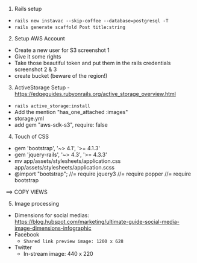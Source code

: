 1. Rails setup
- `rails new instavac --skip-coffee --database=postgresql -T`
- `rails generate scaffold Post title:string`

2. Setup AWS Account
- Create a new user for S3 screenshot 1
- Give it some rights
- Take those beautiful token and put them in the rails credentials  screenshot 2 & 3
- create bucket (beware of the region!)

3. ActiveStorage Setup - https://edgeguides.rubyonrails.org/active_storage_overview.html
- `rails active_storage:install`
- Add the mention "has_one_attached :images"
- storage.yml
- add gem "aws-sdk-s3", require: false

4. Touch of CSS
- gem 'bootstrap', '~> 4.1', '>= 4.1.3'
- gem 'jquery-rails', '~> 4.3', '>= 4.3.3'
- mv app/assets/stylesheets/application.css app/assets/stylesheets/application.scss
- @import "bootstrap";
//= require jquery3
//= require popper
//= require bootstrap

==> COPY VIEWS


5. Image processing
- Dimensions for social medias: https://blog.hubspot.com/marketing/ultimate-guide-social-media-image-dimensions-infographic
- Facebook
  - `Shared link preview image: 1200 x 628`
- Twitter
  - In-stream image: 440 x 220
